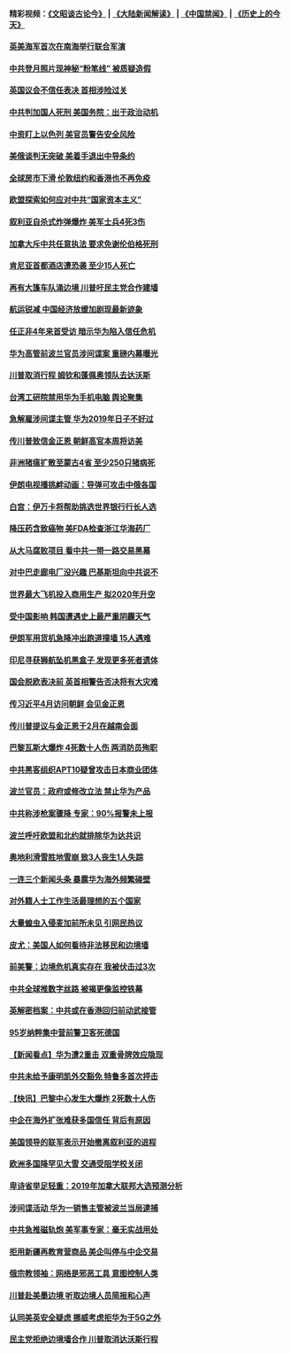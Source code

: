 #### 精彩视频：[《文昭谈古论今》](https://github.com/gfw-breaker/wenzhao/blob/master/README.md?t=01171231) | [《大陆新闻解读》](https://github.com/gfw-breaker/ntdtv-comedy/blob/master/README.md?t=01171231) | [《中国禁闻》](https://github.com/gfw-breaker/ntdtv-news/blob/master/README.md?t=01171231) | [《历史上的今天》](https://github.com/gfw-breaker/today-in-history/blob/master/README.md?t=01171231) 

#### [英美海军首次在南海举行联合军演](../pages/nsc418/n10981956.md?t=01171231) 

#### [中共登月照片现神秘“粉笔线” 被质疑造假](../pages/nsc418/n10980652.md?t=01171231) 

#### [英国议会不信任表决 首相涉险过关](../pages/nsc418/n10980536.md?t=01171231) 

#### [中共判加国人死刑 美国务院：出于政治动机](../pages/nsc418/n10980469.md?t=01171231) 

#### [中资盯上以色列 美官员警告安全风险](../pages/nsc418/n10980214.md?t=01171231) 

#### [美俄谈判无突破 美着手退出中导条约](../pages/nsc418/n10980207.md?t=01171231) 

#### [全球房市下滑 伦敦纽约和香港也不再免疫](../pages/nsc418/n10979837.md?t=01171231) 

#### [欧盟探索如何应对中共“国家资本主义”](../pages/nsc418/n10979979.md?t=01171231) 

#### [叙利亚自杀式炸弹爆炸 美军士兵4死3伤](../pages/nsc418/n10979913.md?t=01171231) 

#### [加拿大斥中共任意执法 要求免谢伦伯格死刑](../pages/nsc418/n10979429.md?t=01171231) 

#### [肯尼亚首都酒店遭恐袭 至少15人死亡](../pages/nsc418/n10978342.md?t=01171231) 

#### [再有大篷车队涌边境 川普吁民主党合作建墙](../pages/nsc418/n10978161.md?t=01171231) 

#### [航运锐减 中国经济放缓加剧现最新迹象](../pages/nsc418/n10978088.md?t=01171231) 

#### [任正非4年来首受访 暗示华为陷入信任危机](../pages/nsc418/n10977688.md?t=01171231) 

#### [华为高管前波兰官员涉间谍案 重磅内幕曝光](../pages/nsc418/n10978092.md?t=01171231) 

#### [川普取消行程 姆钦和蓬佩奥领队去达沃斯](../pages/nsc418/n10977828.md?t=01171231) 

#### [台湾工研院禁用华为手机电脑 舆论聚集](../pages/nsc418/n10977350.md?t=01171231) 

#### [急解雇涉间谍主管 华为2019年日子不好过](../pages/nsc418/n10976038.md?t=01171231) 

#### [传川普致信金正恩 朝鲜高官本周将访美](../pages/nsc418/n10976756.md?t=01171231) 

#### [非洲猪瘟扩散至蒙古4省 至少250只猪病死](../pages/nsc418/n10976120.md?t=01171231) 

#### [伊朗电视播挑衅动画：导弹可攻击中俄各国](../pages/nsc418/n10976504.md?t=01171231) 

#### [白宫：伊万卡将帮助挑选世界银行行长人选](../pages/nsc418/n10976053.md?t=01171231) 

#### [降压药含致癌物 美FDA检查浙江华海药厂](../pages/nsc418/n10975949.md?t=01171231) 

#### [从大马腐败项目 看中共一带一路交易黑幕](../pages/nsc418/n10975091.md?t=01171231) 

#### [对中巴走廊电厂没兴趣 巴基斯坦向中共说不](../pages/nsc418/n10975898.md?t=01171231) 

#### [世界最大飞机投入商用生产 拟2020年升空](../pages/nsc418/n10975188.md?t=01171231) 

#### [受中国影响 韩国遭遇史上最严重阴霾天气](../pages/nsc418/n10974564.md?t=01171231) 

#### [伊朗军用货机急降冲出跑道撞墙 15人遇难](../pages/nsc418/n10974806.md?t=01171231) 

#### [印尼寻获狮航坠机黑盒子 发现更多死者遗体](../pages/nsc418/n10974514.md?t=01171231) 

#### [国会脱欧表决前 英首相警告否决将有大灾难](../pages/nsc418/n10974483.md?t=01171231) 

#### [传习近平4月访问朝鲜 会见金正恩](../pages/nsc418/n10974482.md?t=01171231) 

#### [传川普提议与金正恩于2月在越南会面](../pages/nsc418/n10974214.md?t=01171231) 

#### [巴黎瓦斯大爆炸 4死数十人伤 两消防员殉职](../pages/nsc418/n10973956.md?t=01171231) 

#### [中共黑客组织APT10疑曾攻击日本商业团体](../pages/nsc418/n10973309.md?t=01171231) 

#### [波兰官员：政府或修改立法 禁止华为产品](../pages/nsc418/n10973119.md?t=01171231) 

#### [中共称涉枪案骤降 专家：90%报警未上报](../pages/nsc418/n10972910.md?t=01171231) 

#### [波兰呼吁欧盟和北约就排除华为达共识](../pages/nsc418/n10972945.md?t=01171231) 

#### [奥地利滑雪胜地雪崩 致3人丧生1人失踪](../pages/nsc418/n10972686.md?t=01171231) 

#### [一连三个新闻头条 暴露华为海外频繁碰壁](../pages/nsc418/n10971567.md?t=01171231) 

#### [对外籍人士工作生活最理想的五个国家](../pages/nsc418/n10967253.md?t=01171231) 

#### [大量蝗虫入侵麦加前所未见 引网民热议](../pages/nsc418/n10971942.md?t=01171231) 

#### [皮尤：美国人如何看待非法移民和边境墙](../pages/nsc418/n10971472.md?t=01171231) 

#### [前美警：边境危机真实存在 我被伏击过3次](../pages/nsc418/n10971325.md?t=01171231) 

#### [中共全球推数字丝路 被揭更像监控铁幕](../pages/nsc418/n10971263.md?t=01171231) 

#### [英解密档案：中共或在香港回归前动武接管](../pages/nsc418/n10971281.md?t=01171231) 

#### [95岁纳粹集中营前警卫客死德国](../pages/nsc418/n10971172.md?t=01171231) 

#### [【新闻看点】华为遭2重击 双重骨牌效应隐现](../pages/nsc418/n10971234.md?t=01171231) 

#### [中共未给予康明凯外交豁免 特鲁多首次抨击](../pages/nsc418/n10970976.md?t=01171231) 

#### [【快讯】巴黎中心发生大爆炸 2死数十人伤](../pages/nsc418/n10970675.md?t=01171231) 

#### [中企在海外扩张难获多国信任 背后有原因](../pages/nsc418/n10969228.md?t=01171231) 

#### [美国领导的联军表示开始撤离叙利亚的进程](../pages/nsc418/n10969434.md?t=01171231) 

#### [欧洲多国降罕见大雪  交通受阻学校关闭](../pages/nsc418/n10969390.md?t=01171231) 

#### [卑诗省举足轻重：2019年加拿大联邦大选预测分析](../pages/nsc418/n10969417.md?t=01171231) 

#### [涉间谍活动 华为一销售主管被波兰当局逮捕](../pages/nsc418/n10968651.md?t=01171231) 

#### [中共急推磁轨炮 美军事专家：毫无实战用处](../pages/nsc418/n10968326.md?t=01171231) 

#### [拒用新疆再教育营商品 美企叫停与中企交易](../pages/nsc418/n10967266.md?t=01171231) 

#### [俄宗教领袖：网络是邪恶工具 意图控制人类](../pages/nsc418/n10967762.md?t=01171231) 

#### [川普赴美墨边境 听取边境人员简报和心声](../pages/nsc418/n10966781.md?t=01171231) 

#### [认同美英安全疑虑 挪威考虑拒华为于5G之外](../pages/nsc418/n10966374.md?t=01171231) 

#### [民主党拒绝边境墙合作 川普取消达沃斯行程](../pages/nsc418/n10966613.md?t=01171231) 

